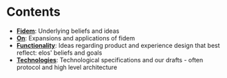 Contents
========

* **[Fidem](https://github.com/elos/ideation/tree/master/fidem)**: Underlying beliefs and ideas
* **[On](https://github.com/elos/ideation/tree/master/on)**: Expansions and applications of fidem
* **[Functionality](https://github.com/elos/ideation/tree/master/functionality)**: Ideas regarding product and experience design that best reflect: elos' beliefs and goals
* **[Technologies](https://github.com/elos/ideation/tree/master/technologies)**: Technological specifications and our drafts - often protocol and high level architecture
